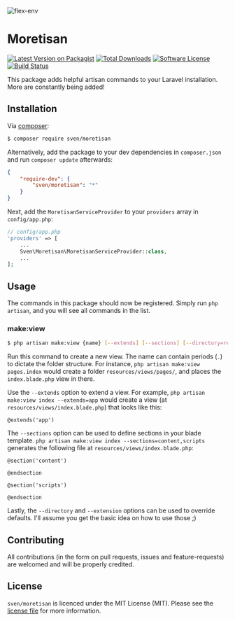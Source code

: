 ![flex-env](https://cloud.githubusercontent.com/assets/11269635/12526309/85a09084-c16c-11e5-8099-cddf6f8fce78.jpg)

# Moretisan

[![Latest Version on Packagist][ico-version]][link-packagist]
[![Total Downloads][ico-downloads]][link-downloads]
[![Software License][ico-license]](LICENSE.md)
[![Build Status][ico-travis]][link-travis]

This package adds helpful artisan commands to your Laravel installation. More are
constantly being added!

## Installation
Via [composer](http://getcomposer.org):

```bash
$ composer require sven/moretisan
```

Alternatively, add the package to your dev dependencies in `composer.json` and run
`composer update` afterwards:

```json
{
    "require-dev": {
        "sven/moretisan": "*"
    }
}
```

Next, add the `MoretisanServiceProvider` to your `providers` array in `config/app.php`:

```php
// config/app.php
'providers' => [
    ...
    Sven\Moretisan\MoretisanServiceProvider::class,
    ...
];
```

## Usage
The commands in this package should now be registered. Simply run `php artisan`,
and you will see all commands in the list.

### make:view

```bash
$ php artisan make:view {name} [--extends] [--sections] [--directory=resources/views/] [--extension=.blade.php]
```

Run this command to create a new view. The name can contain periods (`.`) to dictate
the folder structure. For instance, `php artisan make:view pages.index` would create
a folder `resources/views/pages/`, and places the `index.blade.php` view in there.

Use the `--extends` option to extend a view. For example, `php artisan make:view index --extends=app`
would create a view (at `resources/views/index.blade.php`) that looks like this:

```blade
@extends('app')
```

The `--sections` option can be used to define sections in your blade template.
`php artisan make:view index --sections=content,scripts` generates the following
file at `resources/views/index.blade.php`:

```blade
@section('content')

@endsection

@section('scripts')

@endsection
```

Lastly, the `--directory` and `--extension` options can be used to override defaults.
I'll assume you get the basic idea on how to use those ;)

## Contributing
All contributions (in the form on pull requests, issues and feature-requests) are
welcomed and will be properly credited.

## License
`sven/moretisan` is licenced under the MIT License (MIT). Please see the
[license file](LICENSE.md) for more information.

[ico-version]: https://img.shields.io/packagist/v/sven/moretisan.svg?style=flat-square
[ico-license]: https://img.shields.io/badge/license-MIT-green.svg?style=flat-square
[ico-downloads]: https://img.shields.io/packagist/dt/sven/moretisan.svg?style=flat-square
[ico-travis]: https://img.shields.io/travis/svenluijten/moretisan.svg?style=flat-square

[link-packagist]: https://packagist.org/packages/sven/moretisan
[link-downloads]: https://packagist.org/packages/sven/moretisan
[link-travis]: https://travis-ci.org/svenluijten/moretisan
